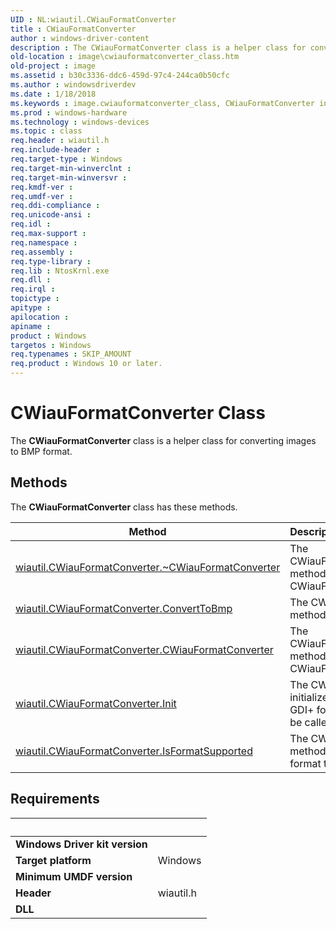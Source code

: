 ```yaml
---
UID : NL:wiautil.CWiauFormatConverter
title : CWiauFormatConverter
author : windows-driver-content
description : The CWiauFormatConverter class is a helper class for converting images to BMP format.
old-location : image\cwiauformatconverter_class.htm
old-project : image
ms.assetid : b30c3336-ddc6-459d-97c4-244ca0b50cfc
ms.author : windowsdriverdev
ms.date : 1/18/2018
ms.keywords : image.cwiauformatconverter_class, CWiauFormatConverter interface [Imaging Devices], CWiauFormatConverter interface [Imaging Devices], described, CWiauFormatConverter, wiautil/CWiauFormatConverter, wiauFncs_8d01dc38-ef09-425a-ade6-d06bd0e1e08a.xml
ms.prod : windows-hardware
ms.technology : windows-devices
ms.topic : class
req.header : wiautil.h
req.include-header : 
req.target-type : Windows
req.target-min-winverclnt : 
req.target-min-winversvr : 
req.kmdf-ver : 
req.umdf-ver : 
req.ddi-compliance : 
req.unicode-ansi : 
req.idl : 
req.max-support : 
req.namespace : 
req.assembly : 
req.type-library : 
req.lib : NtosKrnl.exe
req.dll : 
req.irql : 
topictype : 
apitype : 
apilocation : 
apiname : 
product : Windows
targetos : Windows
req.typenames : SKIP_AMOUNT
req.product : Windows 10 or later.
---
```


# CWiauFormatConverter Class
The <b>CWiauFormatConverter</b> class is a helper class for converting images to BMP format.

## Methods

<p>The <b>CWiauFormatConverter</b> class has these methods.</p>

| Method | Description |
| ---- |:---- |
| [wiautil.CWiauFormatConverter.~CWiauFormatConverter](nf-wiautil-cwiauformatconverter-~cwiauformatconverter.md) | The CWiauFormatConverter::~CWiauFormatConverter method is the destructor for the CWiauFormatConverter class. |
| [wiautil.CWiauFormatConverter.ConvertToBmp](nf-wiautil-cwiauformatconverter-converttobmp.md) | The CWiauFormatConverter::ConvertToBmp method converts an image to BMP format. |
| [wiautil.CWiauFormatConverter.CWiauFormatConverter](nf-wiautil-cwiauformatconverter-cwiauformatconverter.md) | The CWiauFormatConverter::CWiauFormatConverter method is the constructor for the CWiauFormatConverter class. |
| [wiautil.CWiauFormatConverter.Init](nf-wiautil-cwiauformatconverter-init.md) | The CWiauFormatConverter::Init method initializes the CWiauFormatConverter class and GDI+ for converting images. This method should be called only once. |
| [wiautil.CWiauFormatConverter.IsFormatSupported](nf-wiautil-cwiauformatconverter-isformatsupported.md) | The CWiauFormatConverter::IsFormatSupported method verifies that GDI+ supports the image format that is to be converted. |


## Requirements
| &nbsp; | &nbsp; |
| ---- |:---- |
| **Windows Driver kit version** |  |
| **Target platform** | Windows |
| **Minimum UMDF version** |  |
| **Header** | wiautil.h |
| **DLL** |  |